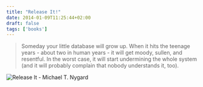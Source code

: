 ```yaml
---
title: "Release It!"
date: 2014-01-09T11:25:44+02:00
draft: false
tags: ['books']
---
```


> Someday your little database will grow up. When it hits the teenage years - about two in human years - it will get moody, sullen, and resentful. In the worst case, it will start undermining the whole system (and it will probably complain that nobody understands it, too).

![Release It - Michael T. Nygard](https://imagery.pragprog.com/products/93/mnee_xlargecover.jpg?1298589747 "Release It - Michael T. Nygard")